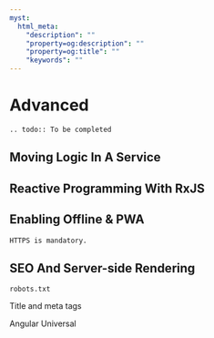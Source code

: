 ```yaml
---
myst:
  html_meta:
    "description": ""
    "property=og:description": ""
    "property=og:title": ""
    "keywords": ""
---
```


# Advanced

```{eval-rst}
.. todo:: To be completed
```

## Moving Logic In A Service

## Reactive Programming With RxJS

## Enabling Offline & PWA

```{note}
HTTPS is mandatory.
```

## SEO And Server-side Rendering

`robots.txt`

Title and meta tags

Angular Universal
